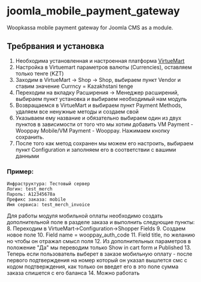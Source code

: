 # joomla_mobile_payment_gateway
Woopkassa mobile payment gateway for Joomla CMS as a module.
## Требрвания и установка
1. Необходима установленная и настроенная платформа [VirtueMart](https://virtuemart.net/downloads)
2. Настройка в Virtuemart параметров валюты (Currencies), оставляем только тенге (KZT)
3. Заходим в VirtueMart -> Shop -> Shop, выбираем пункт Vendor и ставим значение Currncy = Kazakhstani tenge
4. Переходим на вкладку Расширения -> Менеджер расширений, выбираем пункт установка и выбираем необходимый нам модуль
5. Возвращаемся в VirtueMart и выбираем пункт Payment Methods, удаляем все ненужные методы и создаем свой
6. Указываем ему название и обязательно выбираем один из двух пунктов в зависимости от того что мы хотим добавить VM Payment - Wooppay Mobile/VM Payment - Wooppay. Нажимаем кнопку сохранить.
7. После того как метод сохранен мы можем его настроить, выбираем пункт Configuration и заполняем его в соответствии с вашими данными
### Пример:
```
Инфраструктура: Тестовый сервер
Логин: test_merch
Пароль: A12345678a
Префикс заказа: mobile
Имя сервиса: test_merch_invoice
```
Для работы модуля мобильной оплаты необходимо создать дополнительной поле в разделе заказа и выполнить следующие пункты:
8. Переходим в VirtueMart->Configuration->Shopper Fields
9. Создаем новое поле
10. Field name = wooppay_auth_code
11. Field title, по желанию но чтобы он отражал смысл поля
12. Из дополнительных параметров в положение "Да" мы переводим только Show in cart form и Published
13. Теперь если пользователь выберет в заказе мобильную оплату - после первого подтверждения на номер который он указал вышлется
смс с кодом подтверждения, как только он введет его в это поле сумма заказа спишется с его баланса
14. Можно работать

